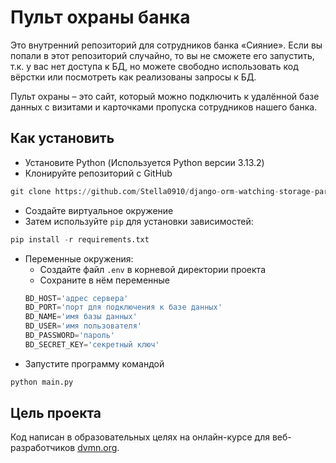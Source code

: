 # Пульт охраны банка

Это внутренний репозиторий для сотрудников банка «Сияние». Если вы попали в этот репозиторий случайно, то вы не сможете его запустить, т.к. у вас нет доступа к БД, но можете свободно использовать код вёрстки или посмотреть как реализованы запросы к БД.

Пульт охраны – это сайт, который можно подключить к удалённой базе данных с визитами и карточками пропуска сотрудников нашего банка.

## Как установить

* Установите Python (Используется Python версии 3.13.2)
* Клонируйте репозиторий c GitHub
```py
git clone https://github.com/Stella0910/django-orm-watching-storage-part-1
```
* Создайте виртуальное окружение
* Затем используйте `pip` для установки зависимостей:
```py
pip install -r requirements.txt
```
* Переменные окружения:
    * Создайте файл `.env` в корневой директории проекта
    * Сохраните в нём переменные
    ```py
    BD_HOST='адрес сервера'
    BD_PORT='порт для подключения к базе данных'
    BD_NAME='имя базы данных'
    BD_USER='имя пользователя'
    BD_PASSWORD='пароль'
    BD_SECRET_KEY='секретный ключ'
    ```
* Запустите программу командой
```py
python main.py
```

## Цель проекта

Код написан в образовательных целях на онлайн-курсе для веб-разработчиков [dvmn.org](https://dvmn.org/).
